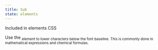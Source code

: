 ```yaml
---
title: Sub
state: elements
---
```

Included in elements CSS


Use the <sub> element to lower characters below the font baseline. This is commonly done in mathematical expressions and chemical formulas.
